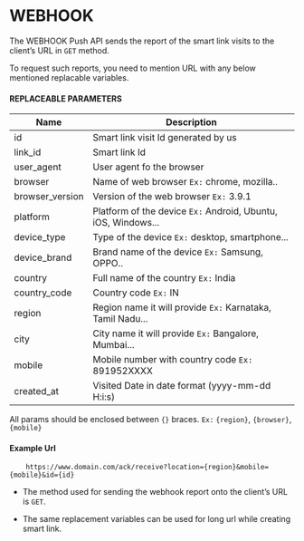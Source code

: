 # WEBHOOK

The WEBHOOK Push API sends the report of the smart link visits to the client’s URL in `GET` method.

To request such reports, you need to mention URL with any below mentioned replacable variables.

####  REPLACEABLE PARAMETERS

| Name     | Description |
|----------|--------------|
| id | Smart link visit Id generated by us|
| link_id | Smart link Id|
| user_agent | User agent fo the browser |
| browser | Name of web browser `Ex:` chrome, mozilla..|
| browser_version | Version of the web browser `Ex:` 3.9.1|
| platform | Platform of the device `Ex:` Android, Ubuntu, iOS, Windows...|
| device_type | Type of the device `Ex:` desktop, smartphone... |
| device_brand | Brand name of the device  `Ex:` Samsung, OPPO..|
| country | Full name of the country `Ex:` India |
| country_code | Country code  `Ex:` IN|
| region | Region name it will provide `Ex:` Karnataka, Tamil Nadu...|
| city | City name it will provide `Ex:` Bangalore, Mumbai...|
| mobile | Mobile number with country code `Ex:` 891952XXXX|
| created_at | Visited Date in date format (yyyy-mm-dd H:i:s)|

All params should be enclosed between `{}` braces. `Ex:` `{region}`, `{browser}`, `{mobile}`

#### Example Url

```curl
    https://www.domain.com/ack/receive?location={region}&mobile={mobile}&id={id}
```

- The method used for sending the webhook report onto the client’s URL is `GET`.

- The same replacement variables can be used for long url while creating smart link.